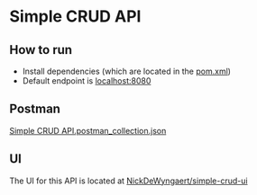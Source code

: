 # Simple CRUD API

## How to run
* Install dependencies (which are located in the [pom.xml](pom.xml))
* Default endpoint is [localhost:8080](http://localhost:8080)

## Postman
[Simple CRUD API.postman_collection.json](Simple%20CRUD%20API.postman_collection.json)

## UI
The UI for this API is located at [NickDeWyngaert/simple-crud-ui](https://github.com/NickDeWyngaert/simple-crud-ui)

